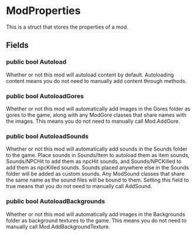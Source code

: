 # ModProperties

This is a struct that stores the properties of a mod.

## Fields

### public bool Autoload

Whether or not this mod will autoload content by default. Autoloading content means you do not need to manually add content through methods.

### public bool AutoloadGores

Whether or not this mod will automatically add images in the Gores folder as gores to the game, along with any ModGore classes that share names with the images. This means you do not need to manually call Mod.AddGore.

### public bool AutoloadSounds

Whether or not this mod will automatically add sounds in the Sounds folder to the game. Place sounds in Sounds/Item to autoload them as item sounds, Sounds/NPCHit to add them as npcHit sounds, and Sounds/NPCKilled to add them as npcKilled sounds. Sounds placed anywhere else in the Sounds folder will be added as custom sounds. Any ModSound classes that share the same name as the sound files will be bound to them. Setting this field to true means that you do not need to manually call AddSound.

### public bool AutoloadBackgrounds

Whether or not this mod will automatically add images in the Backgrounds folder as background textures to the game. This means you do not need to manually call Mod.AddBackgroundTexture.